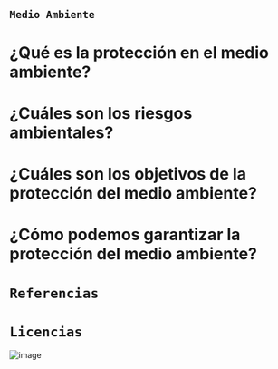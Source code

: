 ## `Medio Ambiente`


# ¿Qué es la protección en el medio ambiente?

# ¿Cuáles son los riesgos ambientales?

# ¿Cuáles son los objetivos de la protección del medio ambiente?

# ¿Cómo podemos garantizar la protección del medio ambiente?


# `Referencias`




# `Licencias`
![image](https://user-images.githubusercontent.com/114906861/201602325-53437fa8-61f8-45c2-9c1d-9e4b8c3cc45a.PNG)
